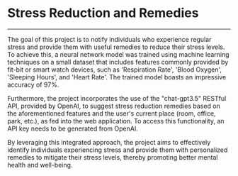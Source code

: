 # Stress Reduction and Remedies
------
The goal of this project is to notify individuals who experience regular stress and provide them with useful remedies to reduce their stress levels. To achieve this, a neural network model was trained using machine learning techniques on a small dataset that includes features commonly provided by fit-bit or smart watch devices, such as 'Respiration Rate', 'Blood Oxygen', 'Sleeping Hours', and 'Heart Rate'. The trained model boasts an impressive accuracy of 97%.

Furthermore, the project incorporates the use of the "chat-gpt3.5" RESTful API, provided by OpenAI, to suggest stress reduction remedies based on the aforementioned features and the user's current place (room, office, park, etc.), as fed into the web application. To access this functionality, an API key needs to be generated from OpenAI.

By leveraging this integrated approach, the project aims to effectively identify individuals experiencing stress and provide them with personalized remedies to mitigate their stress levels, thereby promoting better mental health and well-being.
